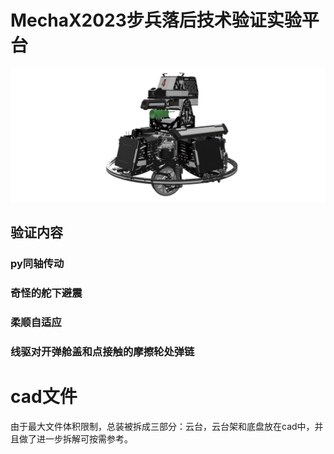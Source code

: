 # MechaX2023步兵**落后技术**验证实验平台

![4k总装渲染图](/cad/总什么总装v25.jpg "总装渲染图")

## 验证内容

### py同轴传动



### 奇怪的舵下避震



### 柔顺自适应



### 线驱对开弹舱盖和点接触的摩擦轮处弹链



# cad文件
由于最大文件体积限制，总装被拆成三部分：云台，云台架和底盘放在cad中，并且做了进一步拆解可按需参考。

